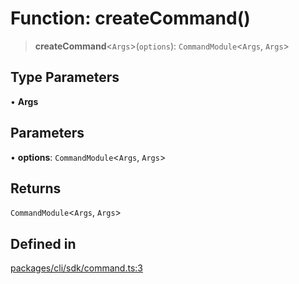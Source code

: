 # Function: createCommand()

> **createCommand**\<`Args`\>(`options`): `CommandModule`\<`Args`, `Args`\>

## Type Parameters

• **Args**

## Parameters

• **options**: `CommandModule`\<`Args`, `Args`\>

## Returns

`CommandModule`\<`Args`, `Args`\>

## Defined in

[packages/cli/sdk/command.ts:3](https://github.com/andreisergiu98/baeta/blob/e352a1ec749c5b23df693f5f8373ac0b75347349/packages/cli/sdk/command.ts#L3)
